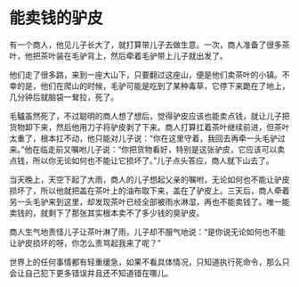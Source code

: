 # 能卖钱的驴皮

有一个商人，他见儿子长大了，就打算带儿子去做生意。一次，商人准备了很多茶叶，他把茶叶装在毛驴背上，然后牵着毛驴带上儿子就出发了。 

他们走了很多路，来到一座大山下，只要翻过这座山，便是他们卖茶叶的小镇。不幸的是，他们在爬山的时候，毛驴可能是吃到了某种毒草，它停下来跪在了地上，几分钟后就脑袋一耷拉，死了。 

毛驢虽然死了，不过聪明的商人想了想后，觉得驴皮应该也能卖点钱，就让儿子把货物卸下来，然后他用刀子将驴皮剥了下来。商人打算扛着茶叶继续前进，但茶叶太重了，根本扛不动，他只能对儿子说：“你在这里守着，我回去再牵一头毛驴过来。”他在临走前又嘱咐儿子说：“你把货物看好，特别是这张驴皮，它应该可以卖点钱，所以你无论如何也不能让它损坏了。”儿子点头答应，商人就下山去了。 

当天晚上，天空下起了大雨，商人的儿子想起父亲的嘱咐，无论如何也不能让驴皮损坏了，所以他就把盖在茶叶上的油布取下来，盖在了驴皮上。三天后，商人牵着另一头毛驴来到这里，却发现茶叶已经全部被雨水淋湿，再也不能卖钱了。唯一能卖钱的，就剩下了那张其实根本卖不了多少钱的臭驴皮。 

商人生气地责怪儿子让茶叶淋了雨，儿子却不服气地说：“是你说无论如何也不能让驴皮损坏的呀，你怎么责骂起我来了呢？” 

世界上的任何事情都有轻重缓急，如果不看具体情况，只知道执行死命令，那么只会让自己犯下更多错误并且还不知道错在哪儿。